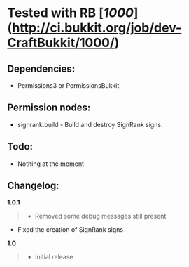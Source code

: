 # Tested with RB [_1000_] (http://ci.bukkit.org/job/dev-CraftBukkit/1000/)
## Dependencies:
-   Permissions3 or PermissionsBukkit

## Permission nodes:
-   signrank.build - Build and destroy SignRank signs.

## Todo:
-   Nothing at the moment

## Changelog:

__1.0.1__

> -   Removed some debug messages still present
-   Fixed the creation of SignRank signs

__1.0__

> -   Initial release